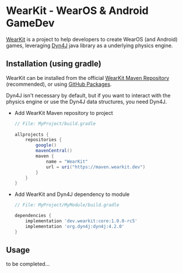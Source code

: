 WearKit - WearOS & Android GameDev
==================================
[WearKit](https://wearkit.dev) is a project to help developers to create
WearOS (and Android) games, leveraging [Dyn4J](https://dyn4j.org) java
library as a underlying physics engine.

## Installation (using gradle)
WearKit can be installed from the official
[WearKit Maven Repository](https://maven.wearkit.dev) (recommended),
or using [GitHub Packages](https://github.com/TocappGames/wearkit/packages).

Dyn4J isn't necessary by default, but if you want to interact with the
physics engine or use the Dyn4J data structures, you need Dyn4J.

- Add WearKit Maven repository to project
    ```gradle
    // File: MyProject/build.gradle
        
    allprojects {
        repositories {
            google()
            mavenCentral()
            maven {
                name = "WearKit"
                url = uri("https://maven.wearkit.dev")
            }
        }
    }
    ```
- Add WearKit and Dyn4J dependency to module
    ```gradle
    // File: MyProject/MyModule/build.gradle

    dependencies {
        implementation 'dev.wearkit:core:1.0.0-rc5'
        implementation 'org.dyn4j:dyn4j:4.2.0'
    }
    ```

## Usage
to be completed...